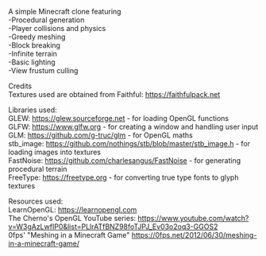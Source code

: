A simple Minecraft clone featuring  
-Procedural generation  
-Player collisions and physics  
-Greedy meshing  
-Block breaking  
-Infinite terrain  
-Basic lighting  
-View frustum culling   
  
Credits  
Textures used are obtained from Faithful: https://faithfulpack.net  
  
Libraries used:  
GLEW: https://glew.sourceforge.net - for loading OpenGL functions  
GLFW: https://www.glfw.org - for creating a window and handling user input  
GLM: https://github.com/g-truc/glm - for OpenGL maths  
stb_image: https://github.com/nothings/stb/blob/master/stb_image.h - for loading images into textures  
FastNoise: https://github.com/charlesangus/FastNoise - for generating procedural terrain  
FreeType: https://freetype.org - for converting true type fonts to glyph textures  
  
Resources used:  
LearnOpenGL: https://learnopengl.com  
The Cherno's OpenGL YouTube series: https://www.youtube.com/watch?v=W3gAzLwfIP0&list=PLlrATfBNZ98foTJPJ_Ev03o2oq3-GGOS2  
0fps' "Meshing in a Minecraft Game" https://0fps.net/2012/06/30/meshing-in-a-minecraft-game/
